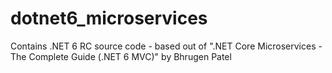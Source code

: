 # dotnet6_microservices
Contains .NET 6 RC source code - based out of ".NET Core Microservices - The Complete Guide (.NET 6 MVC)" by Bhrugen Patel
